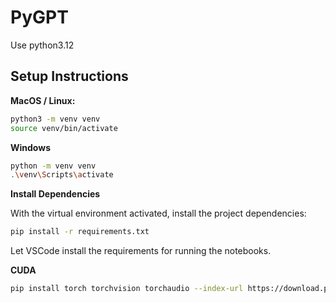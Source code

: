 # PyGPT

Use python3.12

## Setup Instructions

**MacOS / Linux:**

```bash
python3 -m venv venv
source venv/bin/activate
```

**Windows**

```bash
python -m venv venv
.\venv\Scripts\activate
```

**Install Dependencies**

With the virtual environment activated, install the project dependencies:

```bash
pip install -r requirements.txt
```

Let VSCode install the requirements for running the notebooks.

**CUDA**
```bash
pip install torch torchvision torchaudio --index-url https://download.pytorch.org/whl/cu121
```